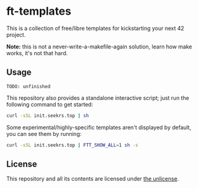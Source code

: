 # ft-templates

This is a collection of free/libre templates for kickstarting your next 42 project.

**Note:** this is not a never-write-a-makefile-again solution, learn how make works, it's not that hard.

## Usage

`TODO: unfinished`

<!-- These templates can be used via [ft-cli](https://github.com/seekrs/ft-cli), using the `ft init` command. -->

This repository also provides a standalone interactive script; just run the following command to get started:

```sh
curl -sSL init.seekrs.top | sh
```

Some experimental/highly-specific templates aren't displayed by default, you can see them by running:

```sh
curl -sSL init.seekrs.top | FTT_SHOW_ALL=1 sh -s
```

## License

This repository and all its contents are licensed under [the unlicense](./LICENSE).
